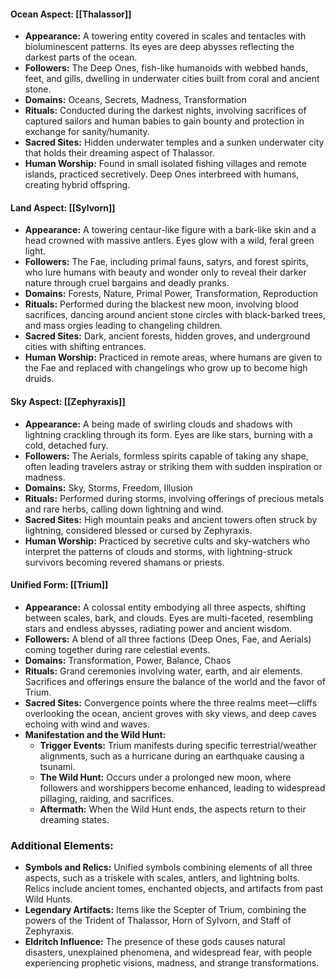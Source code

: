 #### Ocean Aspect: [[Thalassor]]

- **Appearance:** A towering entity covered in scales and tentacles with bioluminescent patterns. Its eyes are deep abysses reflecting the darkest parts of the ocean.
- **Followers:** The Deep Ones, fish-like humanoids with webbed hands, feet, and gills, dwelling in underwater cities built from coral and ancient stone.
- **Domains:** Oceans, Secrets, Madness, Transformation
- **Rituals:** Conducted during the darkest nights, involving sacrifices of captured sailors and human babies to gain bounty and protection in exchange for sanity/humanity.
- **Sacred Sites:** Hidden underwater temples and a sunken underwater city that holds their dreaming aspect of Thalassor.
- **Human Worship:** Found in small isolated fishing villages and remote islands, practiced secretively. Deep Ones interbreed with humans, creating hybrid offspring.

#### Land Aspect: [[Sylvorn]]

- **Appearance:** A towering centaur-like figure with a bark-like skin and a head crowned with massive antlers. Eyes glow with a wild, feral green light.
- **Followers:** The Fae, including primal fauns, satyrs, and forest spirits, who lure humans with beauty and wonder only to reveal their darker nature through cruel bargains and deadly pranks.
- **Domains:** Forests, Nature, Primal Power, Transformation, Reproduction
- **Rituals:** Performed during the blackest new moon, involving blood sacrifices, dancing around ancient stone circles with black-barked trees, and mass orgies leading to changeling children.
- **Sacred Sites:** Dark, ancient forests, hidden groves, and underground cities with shifting entrances.
- **Human Worship:** Practiced in remote areas, where humans are given to the Fae and replaced with changelings who grow up to become high druids.

#### Sky Aspect: [[Zephyraxis]]

- **Appearance:** A being made of swirling clouds and shadows with lightning crackling through its form. Eyes are like stars, burning with a cold, detached fury.
- **Followers:** The Aerials, formless spirits capable of taking any shape, often leading travelers astray or striking them with sudden inspiration or madness.
- **Domains:** Sky, Storms, Freedom, Illusion
- **Rituals:** Performed during storms, involving offerings of precious metals and rare herbs, calling down lightning and wind.
- **Sacred Sites:** High mountain peaks and ancient towers often struck by lightning, considered blessed or cursed by Zephyraxis.
- **Human Worship:** Practiced by secretive cults and sky-watchers who interpret the patterns of clouds and storms, with lightning-struck survivors becoming revered shamans or priests.

#### Unified Form: [[Trium]]

- **Appearance:** A colossal entity embodying all three aspects, shifting between scales, bark, and clouds. Eyes are multi-faceted, resembling stars and endless abysses, radiating power and ancient wisdom.
- **Followers:** A blend of all three factions (Deep Ones, Fae, and Aerials) coming together during rare celestial events.
- **Domains:** Transformation, Power, Balance, Chaos
- **Rituals:** Grand ceremonies involving water, earth, and air elements. Sacrifices and offerings ensure the balance of the world and the favor of Trium.
- **Sacred Sites:** Convergence points where the three realms meet—cliffs overlooking the ocean, ancient groves with sky views, and deep caves echoing with wind and waves.
- **Manifestation and the Wild Hunt:**
  - **Trigger Events:** Trium manifests during specific terrestrial/weather alignments, such as a hurricane during an earthquake causing a tsunami.
  - **The Wild Hunt:** Occurs under a prolonged new moon, where followers and worshippers become enhanced, leading to widespread pillaging, raiding, and sacrifices.
  - **Aftermath:** When the Wild Hunt ends, the aspects return to their dreaming states.

### Additional Elements:

- **Symbols and Relics:** Unified symbols combining elements of all three aspects, such as a triskele with scales, antlers, and lightning bolts. Relics include ancient tomes, enchanted objects, and artifacts from past Wild Hunts.
- **Legendary Artifacts:** Items like the Scepter of Trium, combining the powers of the Trident of Thalassor, Horn of Sylvorn, and Staff of Zephyraxis.
- **Eldritch Influence:** The presence of these gods causes natural disasters, unexplained phenomena, and widespread fear, with people experiencing prophetic visions, madness, and strange transformations.
